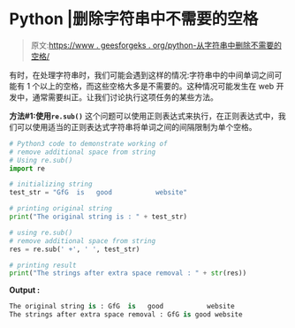 # Python |删除字符串中不需要的空格

> 原文:[https://www . geesforgeks . org/python-从字符串中删除不需要的空格/](https://www.geeksforgeeks.org/python-remove-unwanted-spaces-from-string/)

有时，在处理字符串时，我们可能会遇到这样的情况:字符串中的中间单词之间可能有 1 个以上的空格，而这些空格大多是不需要的。这种情况可能发生在 web 开发中，通常需要纠正。让我们讨论执行这项任务的某些方法。

**方法#1:使用`re.sub()`**
这个问题可以使用正则表达式来执行，在正则表达式中，我们可以使用适当的正则表达式字符串将单词之间的间隔限制为单个空格。

```py
# Python3 code to demonstrate working of
# remove additional space from string
# Using re.sub()
import re

# initializing string 
test_str = "GfG  is   good           website"

# printing original string 
print("The original string is : " + test_str)

# using re.sub()
# remove additional space from string 
res = re.sub(' +', ' ', test_str)

# printing result 
print("The strings after extra space removal : " + str(res))
```

**Output :**

```py
The original string is : GfG  is   good           website
The strings after extra space removal : GfG is good website

```